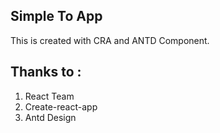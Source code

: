 ## Simple To App
This is created with CRA and ANTD Component.

## Thanks to :
1. React Team
2. Create-react-app
4. Antd Design

